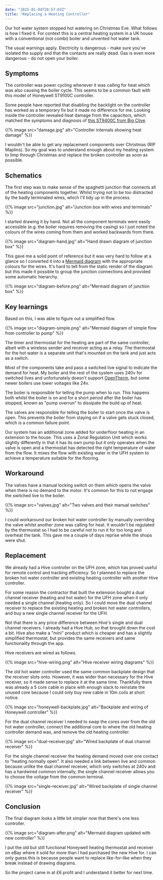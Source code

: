```yaml
---
date: "2025-01-04T20:57:03Z"
title: "Replacing a Heating Controller"
---
```


Our hot water system stopped hot watering on Christmas Eve. What follows is how I fixed it. For context this is a central heating system in a UK house with a conventional (not combi) boiler and unvented hot water tank.

The usual warnings apply. Electricity is dangerous - make sure you've isolated the supply and that the contacts are really dead. Gas is even more dangerous - do not open your boiler.

## Symptoms

The controller was power cycling whenever it was calling for heat which was also causing the boiler cycle. This seems to be a common fault with this model of Honeywell ST9100C controller.

Some people have reported that disabling the backlight on the controller has worked as a temporary fix but it made no difference for me. Looking inside the controller revealed heat damage from the capacitors, which matched the symptoms and diagnosis of [this ST9400C from Big Clive][bigclive].

[bigclive]: https://www.youtube.com/watch?v=tM4P39KxtyM

{{% image src="damage.jpg" alt="Controller internals showing heat damage" %}}

I wouldn't be able to get any replacement components over Christmas (RIP Maplins). So my goal was to understand enough about my heating system to limp through Christmas and replace the broken controller as soon as possible.

## Schematics

The first step was to make sense of the spaghetti junction that connects all of the heating components together. Whilst trying not to be too distracted by the badly terminated wires, which I'll tidy up in the process.

{{% image src="junction.jpg" alt="Junction box with wires and terminals" %}}

I started drawing it by hand. Not all the component terminals were easily accessible (e.g. the boiler requires removing the casing) so I just noted the colours of the wires coming from them and worked backwards from there.

{{% image src="diagram-hand.jpg" alt="Hand drawn diagram of junction box" %}}

This gave me a solid point of reference but it was very hard to follow at a glance so I converted it into a [Mermaid diagram][mermaid] with the appropriate colours for the wires. It's hard to tell from the static render of the diagram but this made it possible to group the junction connections and provided some automatic hierarchy.

[mermaid]: https://mermaid.js.org/

{{% image src="diagram-before.png" alt="Mermaid diagram of junction box" %}}

## Key learnings

Based on this, I was able to figure out a simplified flow.

{{% image src="diagram-simple.png" alt="Mermaid diagram of simple flow from controller to pump" %}}

The timer and thermostat for the heating are part of the same controller, albeit with a wireless sender and receiver acting as a relay. The thermostat for the hot water is a separate unit that's mounted on the tank and just acts as a switch.

Most of the components take and pass a switched live signal to indicate the demand for heat. My boiler and the rest of the system uses 240v for switched lives and unfortunately doesn't support [OpenTherm][opentherm], but some newer boilers use lower voltages like 24v.

[opentherm]: https://en.wikipedia.org/wiki/OpenTherm

The boiler is responsible for telling the pump when to run. This happens both whilst the boiler is on and for a short period after the boiler has stopped, known as "pump overrun" to dissipate the build up of heat.

The valves are responsible for telling the boiler to start once the valve is open. This prevents the boiler from staying on if a valve gets stuck closed, which is a common failure point.

Our system has an additional zone added for underfloor heating in an extension to the house. This uses a Zonal Regulation Unit which works slightly differently in that it has its own pump but it only operates when the valve is open and a thermostat has detected the right temperature of water from the flow. It mixes the flow with existing water in the UFH system to achieve a temperature suitable for the flooring.

## Workaround

The valves have a manual locking switch on them which opens the valve when there is no demand to the motor. It's common for this to not engage the switched live to the boiler.

{{% image src="valves.jpg" alt="Two valves and their manual switches" %}}

I could workaround our broken hot water controller by manually overriding the valve whilst another zone was calling for heat. It wouldn't be regulated by the thermostat so I had to be careful not to run it for too long and overheat the tank. This gave me a couple of days reprise while the shops were shut.

## Replacement

We already had a Hive controller on the UFH zone, which has proved useful for remote control and tracking efficiency. So I planned to replace the broken hot water controller and existing heating controller with another Hive controller.

For some reason the contractor that built the extension bought a dual channel receiver (heating and hot water) for the UFH zone when it only needed a single channel (heating only). So I could move the dual channel receiver to replace the existing heating and broken hot water controllers, and buy a new single channel receiver for the UFH.

Not that there is any price difference between Hive's single and dual channel receivers. I already had a Hive Hub, so that brought down the cost a bit. Hive also make a "mini" product which is cheaper and has a slightly simplified thermostat, but provides the same receivers and same functionality through the app.

Hive receivers are wired as follows.

{{% image src="hive-wiring.png" alt="Hive receiver wiring diagrams" %}}

The old hot water controller used the same common backplate design that the receiver slots onto. However, it was wider than necessary for the Hive receiver, so it made sense to replace it at the same time. Thankfully there was already a 5 core cable in place with enough slack to reinstate the unused core because I could only buy new cable in 10m coils at short notice.

{{% image src="honeywell-backplate.jpg" alt="Backplate and wiring of Honeywell controller" %}}

For the dual channel receiver I needed to swap the cores over from the old hot water controller, connect the additional core to where the old heating controller demand was, and remove the old heating controller.

{{% image src="dual-receiver.jpg" alt="Wired backplate of dual channel receiver" %}}

For the single channel receiver the heating demand moved over one contact to "heating normally open". It also needed a link between live and common because unlike the dual channel receiver, which only switches at 240v and has a hardwired common internally, the single channel receiver allows you to choose the voltage from the common terminal.

{{% image src="single-receiver.jpg" alt="Wired backplate of single channel receiver" %}}

## Conclusion

The final diagram looks a little bit simpler now that there's one less controller.

{{% image src="diagram-after.png" alt="Mermaid diagram updated with new controller" %}}

I put the old but still functional Honeywell heating thermostat and receiver on eBay where it sold for more than I had purchased the new Hive for. I can only guess this is because people want to replace like-for-like when they break instead of drawing diagrams.

So the project came in at £6 profit and I understand it better for next time.
